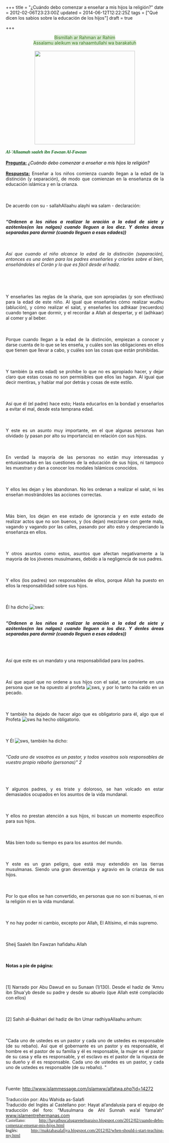 +++
title = "¿Cuándo debo comenzar a enseñar a mis hijos la religión?"
date = 2012-02-06T23:23:00Z
updated = 2014-06-12T12:22:25Z
tags = ["Qué dicen los sabios sobre la educación de los hijos"]
draft = true

+++

<div dir="ltr" style="text-align: left;" trbidi="on"><div class="separator" style="clear: both; text-align: center;"><span style="background-color: #d9ead3; color: #38761d;">Bismillah ar Rahman ar Rahim</span></div><div class="separator" style="clear: both; text-align: center;"><span style="background-color: #d9ead3; color: #38761d;">Assalamu aleikum wa rahaamtullahi wa barakatuh</span></div><div class="separator" style="clear: both; text-align: center;"><br /></div><div class="separator" style="clear: both; text-align: center;"></div><div class="separator" style="clear: both; text-align: center;"><a href="http://2.bp.blogspot.com/-ng3RDzEG4Qc/UgE_jWvJ__I/AAAAAAAAE9M/t34gsXs8N8g/s1600/fatawa.png" imageanchor="1" style="margin-left: 1em; margin-right: 1em;"><img border="0" height="297" src="http://2.bp.blogspot.com/-ng3RDzEG4Qc/UgE_jWvJ__I/AAAAAAAAE9M/t34gsXs8N8g/s320/fatawa.png" width="320" /></a></div><div class="separator" style="clear: both; text-align: center;"><br /></div><div style="color: #0d6317; font-family: 'Bell Mt'; text-align: justify;"><span style="font-family: inherit;"><i><b>Al-'Allaamah saaleh ibn Fawzan  Al-Fawzan</b></i></span></div><div style="text-align: justify;"><br /></div><div style="font-family: inherit; text-align: justify;"><u style="font-family: inherit;"><strong>Pregunta:</strong></u><span style="font-family: inherit;"> </span><span style="color: black; font-family: inherit;"><i>¿Cuándo debo comenzar a enseñar a mis hijos la  religión?</i></span></div><u style="font-family: inherit;"></u><br /><div style="text-align: justify;"><span style="font-family: inherit;"><u style="font-family: inherit; text-decoration: underline;"><strong>Respuesta:</strong></u><span style="font-family: inherit;"> Enseñar a los  niños comienza cuando llegan a la edad de la distinción (y separación), de modo  que comienzan en la enseñanza de la educación islámica y en la  crianza.</span></span></div><u style="font-family: inherit;"></u><br /><div style="text-align: justify;"><br /></div><span style="font-family: inherit;"></span><br /><div style="text-align: justify;"><span style="font-family: inherit;"><span style="font-family: inherit;">De acuerdo con su - sallahAllaahu alayhi wa salam -  declaración:</span></span></div><span style="font-family: inherit;"></span><br /><div style="text-align: justify;"><br /></div><i style="font-family: inherit;"><span style="line-height: normal;"><strong></strong></span></i><div style="text-align: center; width: 100%;"><div style="text-align: justify;"><i><span style="line-height: normal;"><strong><span style="font-family: inherit;">“Ordenen a los niños a realizar la oración a la edad  de siete y azótenlos(en las nalgas) cuando lleguen a los diez. Y denles áreas  separadas para dormir (cuando lleguen a esas  edades))</span></strong></span></i></div></div><div style="text-align: justify;"><br /></div><div style="text-align: justify;"><br /></div><span style="font-family: inherit; font-style: italic; line-height: normal;"></span><br /><div style="text-align: justify;"><span style="font-family: inherit; font-style: italic; line-height: normal;"><span style="font-family: inherit;">Así  que cuando el niño alcance la edad de la distinción (separación), entonces es  una orden para los padres enseñarles y criarles sobre el bien, enseñándoles el  Corán y lo que es fácil desde el hadiz.</span></span><br /><span style="font-family: inherit; font-style: italic; line-height: normal;"><span style="font-family: inherit;"><br /></span></span></div><span style="font-family: inherit; font-style: italic; line-height: normal;"></span><br /><div style="text-align: justify;"><br /><a name='more'></a><br /></div><span style="font-family: inherit;"></span><br /><div style="text-align: justify;"><span style="font-family: inherit;"><span style="font-family: inherit;">Y enseñarles las reglas de la  sharia, que son apropiadas (y son efectivas) para la edad de este niño. Al igual  que enseñarles cómo realizar wudhu (ablución), y cómo realizar el salat, y  enseñarles los adhkaar (recuerdos) cuando tengan que dormir, y el recordar a  Allah al despertar, y el (adhkaar) al comer y al beber.</span></span></div><span style="font-family: inherit;"></span><br /><div style="text-align: justify;"><br /></div><span style="font-family: inherit;"></span><br /><div style="text-align: justify;"><span style="font-family: inherit;"><span style="font-family: inherit;">Porque cuando  llegan a la edad de la distinción, empiezan a conocer y darse cuenta de lo que  se les enseña, y cuáles son las obligaciones en ellos que tienen que llevar a  cabo, y cuáles son las cosas que están prohibidas.</span></span></div><span style="font-family: inherit;"></span><br /><div style="text-align: justify;"><br /></div><span style="font-family: inherit;"></span><br /><div style="text-align: justify;"><span style="font-family: inherit;"><span style="font-family: inherit;">Y también (a esta  edad) se prohíbe lo que no es apropiado hacer, y dejar claro que estas cosas no  son permisibles que ellos las hagan. Al igual que decir mentiras, y hablar mal  por detrás y cosas de este estilo.</span></span></div><span style="font-family: inherit;"></span><br /><div style="text-align: justify;"><br /></div><span style="font-family: inherit;"></span><br /><div style="text-align: justify;"><span style="font-family: inherit;"><span style="font-family: inherit;">Así que él (el padre) hace esto; Hasta  educarlos en la bondad y enseñarlos a evitar el mal, desde esta temprana  edad.</span></span></div><span style="font-family: inherit;"></span><br /><div style="text-align: justify;"><br /></div><span style="font-family: inherit;"></span><br /><div style="text-align: justify;"><span style="font-family: inherit;"><span style="font-family: inherit;">Y este es un asunto muy importante, en el que algunas personas han  olvidado (y pasan por alto su importancia) en relación con sus hijos.</span></span></div><span style="font-family: inherit;"></span><br /><div style="text-align: justify;"><br /></div><span style="font-family: inherit;"></span><br /><div style="text-align: justify;"><span style="font-family: inherit;"><span style="font-family: inherit;">En  verdad la mayoría de las personas no están muy interesadas ​​y entusiasmadas en  las cuestiones de la educación de sus hijos, ni tampoco les muestran y dan a  conocer los modales Islámicos conocidos.</span></span></div><span style="font-family: inherit;"></span><br /><div style="text-align: justify;"><br /></div><span style="font-family: inherit;"></span><br /><div style="text-align: justify;"><span style="font-family: inherit;"><span style="font-family: inherit;">Y ellos les dejan y les  abandonan. No les ordenan a realizar el salat, ni les enseñan mostrándoles las  acciones correctas.</span></span></div><span style="font-family: inherit;"></span><br /><div style="text-align: justify;"><br /></div><span style="font-family: inherit;"></span><br /><div style="text-align: justify;"><span style="font-family: inherit;"><span style="font-family: inherit;">Más bien, los dejan en ese estado de ignorancia y en  este estado de realizar actos que no son buenos, y (los dejan) mezclarse con  gente mala, vagando y vagando por las calles, pasando por alto esto y  despreciando la enseñanza en ellos.</span></span></div><span style="font-family: inherit;"></span><br /><div style="text-align: justify;"><br /></div><span style="font-family: inherit;"></span><br /><div style="text-align: justify;"><span style="font-family: inherit;"><span style="font-family: inherit;">Y otros asuntos como estos, asuntos  que afectan negativamente a la mayoría de los jóvenes musulmanes, debido a la  negligencia de sus padres.</span></span></div><span style="font-family: inherit;"></span><br /><div style="text-align: justify;"><br /></div><span style="font-family: inherit;"></span><br /><div style="text-align: justify;"><span style="font-family: inherit;"><span style="font-family: inherit;">Y ellos (los padres) son responsables de  ellos, porque Allah ha puesto en ellos la responsabilidad sobre sus  hijos.</span></span></div><span style="font-family: inherit;"></span><br /><div style="text-align: justify;"><br /></div><span style="font-family: inherit;"></span><br /><div style="text-align: justify;"><span style="font-family: inherit;"><span style="font-family: inherit;">Él ha dicho </span><img alt="sws" longdesc="62" src="http://r11.imgfast.net/users/1111/11/83/39/smiles/329213.gif" style="font-family: inherit;" title="sws" /><span style="font-family: inherit;">:</span></span></div><span style="font-family: inherit;"></span><br /><div style="text-align: justify;"><br /></div><span style="font-family: inherit; line-height: normal;"><i><strong></strong></i></span><div style="text-align: center; width: 100%;"><div style="text-align: justify;"><span style="font-family: inherit; line-height: normal;"><i><strong>“Ordenen a los niños a realizar la oración a la edad  de siete y azótenlos(en las nalgas) cuando lleguen a los diez. Y denles áreas  separadas para dormir (cuando lleguen a esas  edades))</strong></i></span></div></div><span style="font-family: inherit; line-height: normal;"><i><strong></strong></i></span><br /><div style="text-align: justify;"><br /></div><div style="text-align: justify;"><br /></div><span style="font-family: inherit;"></span><br /><div style="text-align: justify;"><span style="font-family: inherit;"><span style="font-family: inherit;">Así  que este es un mandato y una responsabilidad para los padres.</span></span></div><span style="font-family: inherit;"></span><br /><div style="text-align: justify;"><br /></div><span style="font-family: inherit;"></span><br /><div style="text-align: justify;"><span style="font-family: inherit;"><span style="font-family: inherit;">Así que  aquel que no ordene a sus hijos con el salat, se convierte en una persona que se  ha opuesto al profeta </span><img alt="sws" longdesc="62" src="http://r11.imgfast.net/users/1111/11/83/39/smiles/329213.gif" style="font-family: inherit;" title="sws" /><span style="font-family: inherit;">, y por lo tanto ha caído en un pecado.</span></span></div><span style="font-family: inherit;"></span><br /><div style="text-align: justify;"><br /></div><span style="font-family: inherit;"></span><br /><div style="text-align: justify;"><span style="font-family: inherit;"><span style="font-family: inherit;">Y también ha dejado  de hacer algo que es obligatorio para él, algo que el Profeta </span><img alt="sws" longdesc="62" src="http://r11.imgfast.net/users/1111/11/83/39/smiles/329213.gif" style="font-family: inherit;" title="sws" /><span style="font-family: inherit;"> ha hecho obligatorio.</span></span></div><span style="font-family: inherit;"></span><br /><div style="text-align: justify;"><br /></div><span style="font-family: inherit;"></span><br /><div style="text-align: justify;"><span style="font-family: inherit;"><span style="font-family: inherit;">Y Él </span><img alt="sws" longdesc="62" src="http://r11.imgfast.net/users/1111/11/83/39/smiles/329213.gif" style="font-family: inherit;" title="sws" /><span style="font-family: inherit;">, también ha dicho:</span></span></div><span style="font-family: inherit;"></span><br /><div style="text-align: justify;"><br /></div><span style="font-family: inherit; line-height: normal;"></span><div style="text-align: center; width: 100%;"><div style="text-align: justify;"><span style="font-family: inherit; line-height: normal;"><i>"Cada uno de vosotros es un pastor, y todos vosotros  sois responsables de vuestro propio rebaño (personas)"  2</i></span></div></div><span style="font-family: inherit; line-height: normal;"></span><br /><div style="text-align: justify;"><br /></div><div style="text-align: justify;"><br /></div><span style="font-family: inherit;"></span><br /><div style="text-align: justify;"><span style="font-family: inherit;"><span style="font-family: inherit;">Y algunos padres, y  es triste y doloroso, se han volcado en estar demasiados ocupados en los asuntos  de la vida mundanal.</span></span></div><span style="font-family: inherit;"></span><br /><div style="text-align: justify;"><br /></div><span style="font-family: inherit;"></span><br /><div style="text-align: justify;"><span style="font-family: inherit;"><span style="font-family: inherit;">Y ellos no prestan atención a sus hijos, ni buscan  un momento específico para sus hijos.</span></span></div><span style="font-family: inherit;"></span><br /><div style="text-align: justify;"><br /></div><span style="font-family: inherit;"></span><br /><div style="text-align: justify;"><span style="font-family: inherit;"><span style="font-family: inherit;">Más bien todo su tiempo es para los  asuntos del mundo.</span></span></div><span style="font-family: inherit;"></span><br /><div style="text-align: justify;"><br /></div><span style="font-family: inherit;"></span><br /><div style="text-align: justify;"><span style="font-family: inherit;"><span style="font-family: inherit;">Y este es un gran peligro, que está muy extendido en  las tierras musulmanas. Siendo una gran desventaja y agravio en la crianza de  sus hijos.</span></span></div><span style="font-family: inherit;"></span><br /><div style="text-align: justify;"><br /></div><span style="font-family: inherit;"></span><br /><div style="text-align: justify;"><span style="font-family: inherit;"><span style="font-family: inherit;">Por lo que ellos se han convertido, en personas que no son ni  buenas, ni en la religión ni en la vida mundanal.</span></span></div><span style="font-family: inherit;"></span><br /><div style="text-align: justify;"><br /></div><span style="font-family: inherit;"></span><br /><div style="text-align: justify;"><span style="font-family: inherit;"><span style="font-family: inherit;">Y no hay poder ni  cambio, excepto por Allah, El Altísimo, el más supremo.</span></span></div><span style="font-family: inherit;"></span><br /><div style="text-align: justify;"><br /></div><span style="font-family: inherit;"></span><br /><div style="text-align: justify;"><span style="font-family: inherit;"><span style="font-family: inherit;">Sheij Saaleh Ibn  Fawzan hafidahu Allah</span></span></div><span style="font-family: inherit;"></span><br /><div style="text-align: justify;"><br /></div><strong style="font-family: inherit;"></strong><br /><div style="text-align: justify;"><strong style="font-family: inherit;"><strong style="font-family: inherit;">Notas a pie de página:</strong></strong></div><strong style="font-family: inherit;"></strong><br /><div style="text-align: justify;"><br /></div><span style="font-family: inherit;"></span><br /><div style="text-align: justify;"><span style="font-family: inherit;"><span style="font-family: inherit;">[1]  Narrado por Abu Dawud en su Sunaan (1/130). Desde el hadiz de 'Amru ibn Shua'yb  desde su padre y desde su abuelo (que Allah esté complacido con  ellos)</span></span></div><span style="font-family: inherit;"></span><br /><div style="text-align: justify;"><br /></div><span style="font-family: inherit;"></span><br /><div style="text-align: justify;"><span style="font-family: inherit;"><span style="font-family: inherit;">[2] Sahih al-Bukhari del hadiz de Ibn Umar radhiyaAllaahu  anhum:</span></span></div><span style="font-family: inherit;"></span><br /><div style="text-align: justify;"><br /></div><span style="font-family: inherit;"></span><br /><div style="text-align: justify;"><span style="font-family: inherit;"><span style="font-family: inherit;">"Cada uno de ustedes es un pastor y cada uno de ustedes es  responsable (de su rebaño). Así que el gobernante es un pastor y es responsable,  el hombre es el pastor de su familia y él es responsable, la mujer es el pastor  de su casa y ella es responsable, y el esclavo es el pastor de la riqueza de su  dueño y él es responsable. Cada uno de ustedes es un pastor, y cada uno de  ustedes es responsable (de su rebaño). "</span></span></div><span style="font-family: inherit;"></span><br /><div style="text-align: justify;"><br /></div><span style="font-family: inherit;"></span><br /><div style="text-align: justify;"><span style="font-family: inherit;"><span style="font-family: inherit;">Fuente: </span><a href="http://www.islammessage.com/islamww/alfatwa.php?id=14272" rel="nofollow" style="font-family: inherit;" target="_blank">http://www.islammessage.com/islamww/alfatwa.php?id=14272</a></span></div><span style="font-family: inherit;"></span><br /><div style="text-align: justify;"><span style="font-family: inherit;">Traducción por: Abu Wahida as-Salafi</span></div><span style="font-family: inherit;"></span><span style="font-family: inherit;"><div style="text-align: justify;"><span style="font-family: inherit;">Traducido del Inglés al  Castellano por: Hayat al’andalusia para el equipo de traducción del foro:  “Musulmana de Ahl Sunnah wa’al Yama’ah” </span><a href="http://www.islamentrehermanas.com/" rel="nofollow" style="font-family: inherit;" target="_blank">www.islamentrehermanas.com</a><br /><span style="font-family: 'Bell Mt'; text-align: left;">Castellano: </span><span style="font-family: 'Bell Mt'; text-align: left;"><a href="http://hayatbuscalugarenelparaiso.blogspot.com/2012/02/cuando-debo-comenzar-ensenar-mis-hijos.html" rel="nofollow" target="_blank">http://hayatbuscalugarenelparaiso.blogspot.com/2012/02/cuando-debo-comenzar-ensenar-mis-hijos.html</a></span></div></span><span style="color: black; font-family: 'Bell Mt'; line-height: normal;"><div style="text-align: justify;">Inglés: <a href="http://maktabasalafiya.blogspot.com/2012/02/when-should-i-start-teaching-my.html" rel="nofollow" target="_blank">http://maktabasalafiya.blogspot.com/2012/02/when-should-i-start-teaching-my.html</a></div></span></div>
